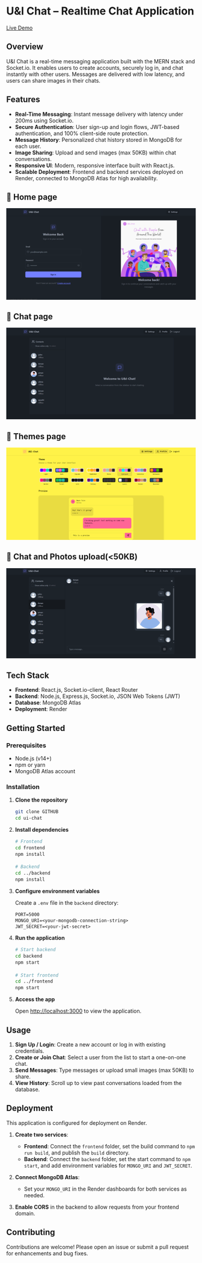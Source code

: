 # U\&I Chat – Realtime Chat Application

[Live Demo](https://realtime-chat-app-63t3.onrender.com/login) 

## Overview

U\&I Chat is a real-time messaging application built with the MERN stack and Socket.io. It enables users to create accounts, securely log in, and chat instantly with other users. Messages are delivered with low latency, and users can share images in their chats.

## Features

* **Real-Time Messaging**: Instant message delivery with latency under 200ms using Socket.io.
* **Secure Authentication**: User sign-up and login flows, JWT-based authentication, and 100% client-side route protection.
* **Message History**: Personalized chat history stored in MongoDB for each user.
* **Image Sharing**: Upload and send images (max 50KB) within chat conversations.
* **Responsive UI**: Modern, responsive interface built with React.js.
* **Scalable Deployment**: Frontend and backend services deployed on Render, connected to MongoDB Atlas for high availability.

## 🌟 Home page
![Homepage](Screenshots/Home.png)
## 🌟 Chat page
![Chat page](Screenshots/Chat.png)
## 🌟 Themes page
![Themes page](Screenshots/Themes.png)
## 🌟 Chat and Photos upload(<50KB)
![ Chat and Photos upload](Screenshots/ImageUpload.png)



## Tech Stack

* **Frontend**: React.js, Socket.io-client, React Router
* **Backend**: Node.js, Express.js, Socket.io, JSON Web Tokens (JWT)
* **Database**: MongoDB Atlas
* **Deployment**: Render

## Getting Started

### Prerequisites

* Node.js (v14+)
* npm or yarn
* MongoDB Atlas account

### Installation

1. **Clone the repository**

   ```bash
   git clone GITHUB
   cd ui-chat
   ```

2. **Install dependencies**

   ```bash
   # Frontend
   cd frontend
   npm install

   # Backend
   cd ../backend
   npm install
   ```

3. **Configure environment variables**

   Create a `.env` file in the `backend` directory:

   ```env
   PORT=5000
   MONGO_URI=<your-mongodb-connection-string>
   JWT_SECRET=<your-jwt-secret>
   ```

4. **Run the application**

   ```bash
   # Start backend
   cd backend
   npm start

   # Start frontend
   cd ../frontend
   npm start
   ```

5. **Access the app**

   Open [http://localhost:3000](http://localhost:3000) to view the application.

## Usage

1. **Sign Up / Login**: Create a new account or log in with existing credentials.
2. **Create or Join Chat**: Select a user from the list to start a one-on-one chat.
3. **Send Messages**: Type messages or upload small images (max 50KB) to share.
4. **View History**: Scroll up to view past conversations loaded from the database.

## Deployment

This application is configured for deployment on Render.

1. **Create two services**:

   * **Frontend**: Connect the `frontend` folder, set the build command to `npm run build`, and publish the `build` directory.
   * **Backend**: Connect the `backend` folder, set the start command to `npm start`, and add environment variables for `MONGO_URI` and `JWT_SECRET`.

2. **Connect MongoDB Atlas**:

   * Set your `MONGO_URI` in the Render dashboards for both services as needed.

3. **Enable CORS** in the backend to allow requests from your frontend domain.

## Contributing

Contributions are welcome! Please open an issue or submit a pull request for enhancements and bug fixes.

